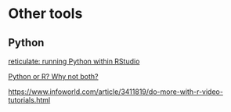 # Other tools

## Python

[reticulate: running Python within RStudio](https://teachdatascience.com/reticulate/)


[Python or R? Why not both?](https://www.r-bloggers.com/python-or-r-why-not-both/)


https://www.infoworld.com/article/3411819/do-more-with-r-video-tutorials.html


